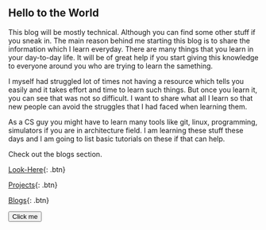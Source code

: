 ## Hello to the World
 
This blog will be mostly technical. Although you can find some other stuff if you sneak in. The main reason behind me starting this blog is to share the information which I learn everyday. There are many things that you learn in your day-to-day life. It will be of great help if you start giving this knowledge to everyone around you who are trying to learn the samething.

I myself had struggled lot of times not having a resource which tells you easily and it takes effort and time to learn such things. But once you learn it, you can see that was not so difficult. I want to share what all I learn so that new people can avoid the struggles that I had faced when learning them. 

As a CS guy you might have to learn many tools like git, linux, programming, simulators if you are in architecture field. I am learning these stuff these days and I am going to list basic tutorials on these if that can help. 

Check out the blogs section.

[Look-Here](Bio.md){: .btn}

[Projects](Project.md){: .btn}

[Blogs](Blogs.md){: .btn}

<button name="button">Click me</button>
